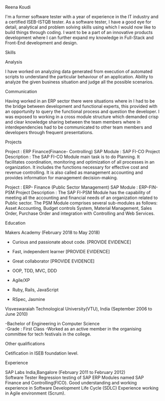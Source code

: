 Reena Koudi


I'm a former software tester with a year of experience in the IT industry and a certified ISEB-ISTQB tester. As a software tester, I have a good eye for detail, 
analytical and problem solving skills using which I would now like to build things through coding. I want to be a part of an innovative products development where 
I can further expand my knowledge in Full-Stack and Front-End development and design.


Skills

Analysis

I have worked on analyzing data generated from execution of automated scripts to understand the particular behaviour of an application. 
Ability to analyze the given business situation and judge all the possible scenarios.


Communication

Having worked in an ERP sector there were situations where in I had to be the bridge between development and functional experts, 
this provided with an opportunity to query the functional process and question the developer. I was exposed to working in a cross 
module structure which demanded crisp and clear knowledge sharing between the team members where in interdependencies had to be 
communicated to other team members and developers through frequent presentations.


Projects

Project		        : ERP Finance(Finance- Controlling)
SAP Module          : SAP FI-CO
Project Description	: The SAP FI-CO Module main task is to do Planning. It facilitates coordination, monitoring and optimization 
of all processes in an organization. It includes the functions necessary for effective cost and revenue controlling. It is also 
called as management accounting and provides information for management decision-making.

Project		        : ERP- Finance (Public Sector Management)
SAP Module    	    : ERP-FIN-PSM 
Project Description	: The SAP FI-PSM Module has the capability of meeting all the accounting and financial needs of an organization 
related to Public sector. The PSM Module comprises several sub-modules as follows: Asset Accounting, Budget controls System, Material 
Management, Sales Order, Purchase Order and integration with Controlling and Web Services.

Education

Makers Academy (February 2018 to May 2018)

- Curious and passionate about code. [PROVIDE EVIDENCE]
- Fast, independent learner [PROVIDE EVIDENCE]
- Great collaborator [PROVIDE EVIDENCE]

- OOP, TDD, MVC, DDD
- Agile/XP
- Ruby, Rails, JavaScript
- RSpec, Jasmine

Visveswaraiah Technological University(VTU), India (September 2006 to June 2010)

-Bachelor of Engineering in Computer Science   
-Grade : First Class 
-Worked as an active member in the organising committee for tech festivals in the college.


Other qualifications

Cetification in ISEB foundation level.

Experience

SAP Labs India,Bangalore (February 2011 to February 2012)    
Software Tester
Regression testing of SAP ERP Modules named SAP Finance and Controlling(FICO).
Good understanding and working experience in Software Development Life Cycle (SDLC)
Experience working in Agile environment (Scrum).



